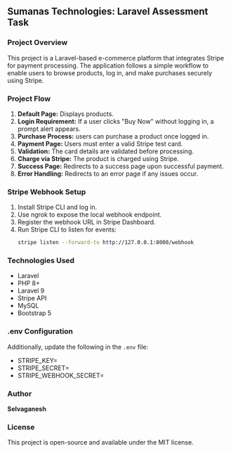 ## Sumanas Technologies: Laravel Assessment Task

### Project Overview

This project is a Laravel-based e-commerce platform that integrates Stripe for payment processing. The application follows a simple workflow to enable users to browse products, log in, and make purchases securely using Stripe.

### Project Flow

1. **Default Page:** Displays products.
2. **Login Requirement:** If a user clicks "Buy Now" without logging in, a prompt alert appears.
3. **Purchase Process:** users can purchase a product once logged in.
4. **Payment Page:** Users must enter a valid Stripe test card.
5. **Validation:** The card details are validated before processing.
6. **Charge via Stripe:** The product is charged using Stripe.
7. **Success Page:** Redirects to a success page upon successful payment.
8. **Error Handling:** Redirects to an error page if any issues occur.
 

### Stripe Webhook Setup

1. Install Stripe CLI and log in.
2. Use ngrok to expose the local webhook endpoint.
3. Register the webhook URL in Stripe Dashboard.
4. Run Stripe CLI to listen for events:
   ```sh
   stripe listen --forward-to http://127.0.0.1:8000/webhook
   ```

### Technologies Used

- Laravel
- PHP 8+
- Laravel 9
- Stripe API
- MySQL
- Bootstrap 5

### .env Configuration

Additionally, update the following in the `.env` file:
 
- STRIPE_KEY=
- STRIPE_SECRET=
- STRIPE_WEBHOOK_SECRET=
 
### Author

**Selvaganesh**

### License

This project is open-source and available under the MIT license.

